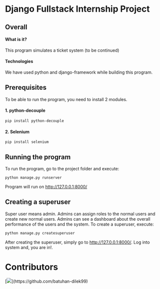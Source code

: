 # Django Fullstack Internship Project

## Overall
#### What is it?
This program simulates a ticket system (to be continued)
#### Technologies
We have used python and django-framework while building this program.


## Prerequisites
To be able to run the program, you need to install 2 modules.
#### 1. python-decouple
```
pip install python-decouple
```
#### 2. Selenium
```
pip install selenium
```
## Running the program
To run the program, go to the project folder and execute:
```
python manage.py runserver
```
Program will run on http://127.0.0.1:8000/

## Creating a superuser
Super user means admin. Admins can assign roles to the normal users and create new normal users. Admins can see a dashboard about the overall performance of the users and the system.
To create a superuser, execute:
```
python manage.py createsuperuser
```
After creating the superuser, simply go to http://127.0.0.1:8000/.
Log into system and, you are in!.

# Contributors
[![](https://avatars.githubusercontent.com/u/80598580?s=460&v=4?)](https://github.com/batuhan-dilek99)
